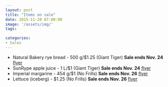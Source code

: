 ```yaml
---
layout: post
title: "Items on sale"
date: 2015-11-20 07:00:00
image: '/assets/img/'
tags:

categories:
- Sales
---
```




- Natural Bakery rye bread - 500 g/$1.25 (Giant Tiger) **Sale ends Nov. 24** [flyer](http://www.gianttiger.com/category/eflyer.do)
- SunRype apple juice - 1 L/$1 (Giant Tiger) **Sale ends Nov. 24** [flyer](http://www.gianttiger.com/category/eflyer.do)
- Imperial margarine - 454 g/$1 (No Frills) **Sale ends Nov. 26** [flyer](http://www.nofrills.ca/en_CA/flyers.pageview.banner@NOFR.storenum@3440.week@current.html)
- Lettuce (iceberg) - $1.25 (No Frills) **Sale ends Nov. 26** [flyer](http://www.nofrills.ca/en_CA/flyers.pageview.banner@NOFR.storenum@3440.week@current.html)





